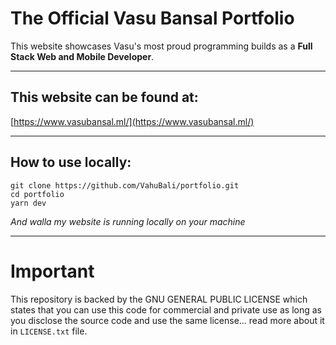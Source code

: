 # The Official Vasu Bansal Portfolio
This website showcases Vasu's most proud programming builds as a **Full Stack Web and Mobile Developer**.

***

## This website can be found at:

   [https://www.vasubansal.ml/](https://www.vasubansal.ml/)

***
## How to use locally:

    git clone https://github.com/VahuBali/portfolio.git
    cd portfolio
    yarn dev
*And walla my website is running locally on your machine*
***

# Important
This repository is backed by the GNU GENERAL PUBLIC LICENSE which states that you can use this code for commercial and private use as long as you disclose the source code and use the same license... read more about it in `LICENSE.txt` file. 

